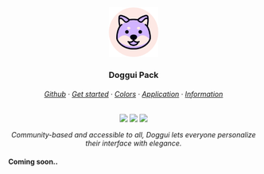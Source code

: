 <center>

<img alt="logo" src="../icon/logo_round.png" height="100">

<h3>Doggui Pack</h3>

<h6>
<a href="">Github</a>
·
<a href="">Get started</a>
·
<a href="">Colors</a>
·
<a href="">Application</a>
·
<a href="">Information</a>
</h6>

<a href="https://github.com/doggui-pack/doggui/stargazers"><img src="https://img.shields.io/github/stars/doggui-pack?colorA=2a2e48&colorB=d1b3ff&style=for-the-badge&logo="></a>
<a href="https://github.com/doggui-pack/doggui/releases/latest"><img src="https://img.shields.io/github/v/release/catppuccin/catppuccin?colorA=2a2e48&colorB=b7e4a1&style=for-the-badge"></a>
<a href="https://github.com/catppuccin/catppuccin/issues"><img src="https://img.shields.io/github/issues/catppuccin/catppuccin?colorA=2a2e48&colorB=fbb693&style=for-the-badge&logo="></a>

<p><em>
<!-- Doggui offre une variété de thèmes de couleur agréables pour les yeux et adaptés à tous les usages. Communautaire et accessible à tous, Doggui permet à chacun de personnaliser son interface avec élégance. -->
Community-based and accessible to all, Doggui lets everyone personalize their interface with elegance.
</em></p>

</center>

#### Coming soon..